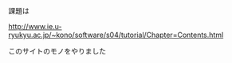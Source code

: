 課題は  

http://www.ie.u-ryukyu.ac.jp/~kono/software/s04/tutorial/Chapter=Contents.html  

このサイトのモノをやりました  

